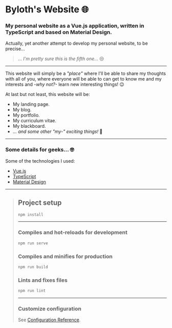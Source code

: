 # Byloth's Website 🌐 #

### My personal website as a Vue.js application, written in TypeScript and based on Material Design. ###

Actually, yet another attempt to develop my personal website, to be precise...

> *... I'm pretty sure this is the fifth one...* 😒

---

This website will simply be a *"place"* where I'll be able to share my thoughts with all of you, where everyone will be able to can get to know me and my interests and *-why not?-* learn new interesting things! 😉

At last but not least, this website will be:

* My landing page.
* My blog.
* My portfolio.
* My curriculum vitae.
* My blackboard.
* *... and some other "my-" exciting things!* 🤣

---

### Some details for geeks... 🤓 ###

Some of the technologies I used:

* [Vue.js](https://vuejs.org/)
* [TypeScript](https://www.typescriptlang.org/)
* [Material Design](https://material.io/)

---

> ## Project setup ##
>
> ```bash
> npm install
> ```
>
> ---
>
> ### Compiles and hot-reloads for development ###
>
> ```bash
> npm run serve
> ```
>
> ### Compiles and minifies for production ###
>
> ```bash
> npm run build
> ```
>
> ### Lints and fixes files ###
>
> ```bash
> npm run lint
> ```
>
> ---
>
> ### Customize configuration ###
>
> See [Configuration Reference](https://cli.vuejs.org/config/).
>
